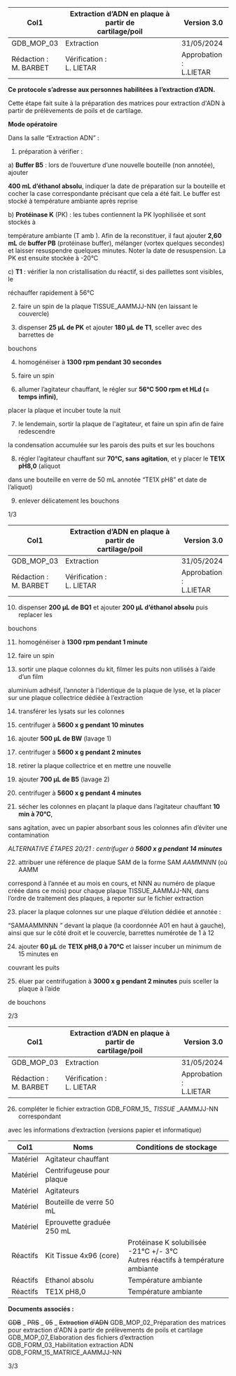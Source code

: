 |Col1|Extraction d’ADN en plaque à partir de<br>cartilage/poil|Version 3.0|
|---|---|---|
|GDB_MOP_03|Extraction|31/05/2024|
|Rédaction :<br>M. BARBET|Vérification :<br>L. LIETAR|Approbation :<br>L.LIETAR|


**Ce protocole s’adresse aux personnes habilitées à l’extraction d’ADN.**

Cette étape fait suite à la préparation des matrices pour extraction d'ADN à partir de
prélèvements de poils et de cartilage.

**Mode opératoire**

Dans la salle “Extraction ADN” :

1) préparation à vérifier :

a) **Buffer B5** : lors de l’ouverture d’une nouvelle bouteille (non annotée), ajouter

**400 mL d’éthanol absolu**, indiquer la date de préparation sur la bouteille et
cocher la case correspondante précisant que cela a été fait. Le buffer est
stocké à température ambiante après reprise

b) **Protéinase K** (PK) : les tubes contiennent la PK lyophilisée et sont stockés à

température ambiante (T amb ). Afin de la reconstituer, il faut ajouter **2,60 mL** de
**buffer PB** (protéinase buffer), mélanger (vortex quelques secondes) et laisser
resuspendre quelques minutes. Noter la date de resuspension. La PK est
ensuite stockée à -20°C

c) **T1** : vérifier la non cristallisation du réactif, si des paillettes sont visibles, le

réchauffer rapidement à 56°C

2) faire un spin de la plaque TISSUE_AAMMJJ-NN (en laissant le couvercle)

3) dispenser **25 µL de PK** et ajouter **180 µL de T1**, sceller avec des barrettes de

bouchons

4) homogénéiser à **1300 rpm pendant 30 secondes**

5) faire un spin

6) allumer l’agitateur chauffant, le régler sur **56°C 500 rpm et HLd (= temps infini)**,

placer la plaque et incuber toute la nuit

7) le lendemain, sortir la plaque de l'agitateur, et faire un spin afin de faire redescendre

la condensation accumulée sur les parois des puits et sur les bouchons

8) régler l’agitateur chauffant sur **70°C, sans agitation**, et y placer le **TE1X pH8,0** (aliquot

dans une bouteille en verre de 50 mL annotée “TE1X pH8” et date de l’aliquot)

9) enlever délicatement les bouchons

1/3

|Col1|Extraction d’ADN en plaque à partir de<br>cartilage/poil|Version 3.0|
|---|---|---|
|GDB_MOP_03|Extraction|31/05/2024|
|Rédaction :<br>M. BARBET|Vérification :<br>L. LIETAR|Approbation :<br>L.LIETAR|


10) dispenser **200 µL de BQ1** et ajouter **200 µL d’éthanol absolu** puis replacer les

bouchons

11) homogénéiser à **1300 rpm pendant 1 minute**

12) faire un spin

13) sortir une plaque colonnes du kit, filmer les puits non utilisés à l’aide d’un film

aluminium adhésif, l’annoter à l’identique de la plaque de lyse, et la placer sur une
plaque collectrice dédiée à l’extraction

14) transférer les lysats sur les colonnes

15) centrifuger à **5600 x g pendant 10 minutes**

16) ajouter **500 µL de BW** (lavage 1)

17) centrifuger à **5600 x g pendant 2 minutes**

18) retirer la plaque collectrice et en mettre une nouvelle

19) ajouter **700 µL de B5** (lavage 2)

20) centrifuger à **5600 x g pendant 4 minutes**

21) sécher les colonnes en plaçant la plaque dans l’agitateur chauffant **10 min à 70°C**,

sans agitation, avec un papier absorbant sous les colonnes afin d’éviter une
contamination

_ALTERNATIVE ÉTAPES 20/21 : centrifuger à_ _**5600 x g pendant 14 minutes**_

22) attribuer une référence de plaque SAM de la forme SAM _AAMMNNN_ (où AAMM

correspond à l’année et au mois en cours, et NNN au numéro de plaque créée dans
ce mois) pour chaque plaque TISSUE_AAMMJJ-NN, dans l’ordre de traitement des
plaques, à reporter sur le fichier extraction

23) placer la plaque colonnes sur une plaque d’élution dédiée et annotée :

“SAMAAMMNNN _”_ devant la plaque (la coordonnée A01 en haut à gauche), ainsi que
sur le côté droit et le couvercle, barrettes numérotée de 1 à 12

24) ajouter **60 µL** de **TE1X pH8,0 à 70°C** et laisser incuber un minimum de 15 minutes en

couvrant les puits

25) éluer par centrifugation à **3000 x g pendant 2 minutes** puis sceller la plaque à l’aide

de bouchons

2/3

|Col1|Extraction d’ADN en plaque à partir de<br>cartilage/poil|Version 3.0|
|---|---|---|
|GDB_MOP_03|Extraction|31/05/2024|
|Rédaction :<br>M. BARBET|Vérification :<br>L. LIETAR|Approbation :<br>L.LIETAR|


26) compléter le fichier extraction GDB_FORM_15_ _TISSUE_ _AAMMJJ-NN correspondant

avec les informations d’extraction (versions papier et informatique)



|Col1|Noms|Conditions de stockage|
|---|---|---|
|Matériel|Agitateur chauffant||
|Matériel|Centrifugeuse pour plaque||
|Matériel|Agitateurs||
|Matériel|Bouteille de verre 50 mL||
|Matériel|Eprouvette graduée 250 mL||
|Réactifs|Kit Tissue 4x96 (core)|Protéinase K solubilisée -21°C +/- 3°C<br>Autres réactifs à température ambiante|
|Réactifs|Ethanol absolu|Température ambiante|
|Réactifs|TE1X pH8,0|Température ambiante|


**Documents associés :**

~~GDB~~ _ ~~PRS~~ _ ~~05~~ _ ~~Extraction~~ ~~d'ADN~~
GDB_MOP_02_Préparation des matrices pour extraction d'ADN à partir de prélèvements de
poils et cartilage
GDB_MOP_07_Elaboration des fichiers d’extraction
GDB_FORM_03_Habilitation extraction ADN
GDB_FORM_15_MATRICE_AAMMJJ-NN

3/3


